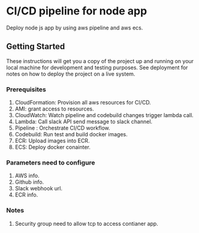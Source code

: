# CI/CD pipeline for node app

Deploy node js app by using aws pipeline and aws ecs.

## Getting Started

These instructions will get you a copy of the project up and running on your local machine for development and testing purposes. See deployment for notes on how to deploy the project on a live system.

### Prerequisites

1. CloudFormation: Provision all aws resources for CI/CD.
2. AMI: grant access to resources.
3. CloudWatch: Watch pipeline and codebuild changes trigger lambda call.
4. Lambda: Call slack API send message to slack channel.
5. Pipeline : Orchestrate CI/CD workflow.
6. Codebuild: Run test and build docker images.
7. ECR: Upload images into ECR.
8. ECS: Deploy docker conainter.


### Parameters need to configure

1. AWS info.
1. Github info.
2. Slack webhook url.
3. ECR info.


### Notes

1. Security group need to allow tcp to access contianer app.

